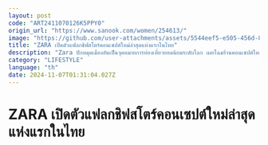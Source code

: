 ```yaml
---
layout: post
code: "ART2411070126K5PPY0"
origin_url: "https://www.sanook.com/women/254613/"
image: "https://github.com/user-attachments/assets/5544eef5-e505-456d-87e9-406d57a25d97"
title: "ZARA เปิดตัวแฟลกชิฟสโตร์คอนเซปต์ใหม่ล่าสุดแห่งแรกในไทย"
description: "Zara ปักหมุดเมืองอันเป็นจุดหมายการท่องเที่ยวยอดนิยมระดับโลก เผยโฉมร้านคอนเซปต์ใหม่แห่งแรกในไทย"
category: "LIFESTYLE"
language: "th"
date: 2024-11-07T01:31:04.027Z
---
```


# ZARA เปิดตัวแฟลกชิฟสโตร์คอนเซปต์ใหม่ล่าสุดแห่งแรกในไทย